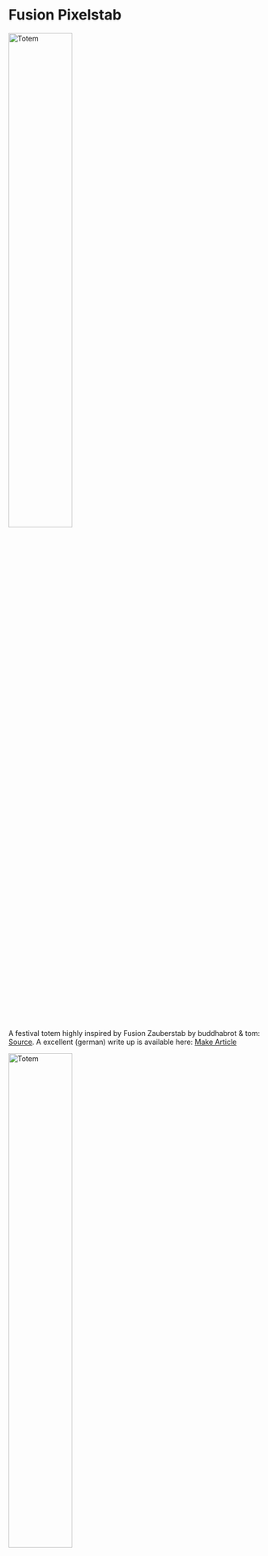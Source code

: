 # Fusion Pixelstab

<img src="media/photo/intro_night.webp" alt="Totem" width="50%"/>

A festival totem highly inspired by Fusion Zauberstab by buddhabrot & tom: [Source](https://git.binary-kitchen.de/buddhabrot/fusion-zauberstab). A excellent (german) write up is available here: [Make Article](https://git.binary-kitchen.de/buddhabrot/fusion-zauberstab/src/branch/master/make_artikel/gesamt.md)

<img src="media/photo/intro_day.webp" alt="Totem" width="50%"/>

## Repository

Containing

* 3D files for 3D printing
* A guide to configure and assembly
* No software as its just WLED config or (in case for the meshtastic addon, respective configuration)

## Features

* 2,40m tall -> easily visible
* 256 LEDs -> bright
* easy to carry
* huge choice of LED pattern
* no programming or soldering required
* using standard components, no custom PCBs

Here is a short video in action:

[first_night_test.webm](https://github.com/user-attachments/assets/08eeb2bc-af02-406a-8e4e-26b63fb9f7b4)


## Concept

I have also built the totem mentioned above ("Zauberstab"). Its a very high quality totem with a ton of features, extremely nice looking und unique.
 I wanted to build something more accessible, something which needs less soldering (no soldering at all), does not need a laser cutter and in general: its my own design.
 I am using standard parts from shops like AliExpress, standard open source software like WLED and of course, my 3D printer.
The design supports addon-ons, like a meshtastic node that sends the location of the totem to my peers.

## Bill of material

<img src="media/img/16x16_led_matrix.webp" alt="Totem" width="25%"/>

* A 16x16 RBG LED Matrix. I use a 12V version, but also a 5V should be fine. Data protocol is supported by WLED
* WLED compatible LED driver: ["WLED PD Energy Meter ESP32 Sounds Reactive Addressable LED Strip Controller"](https://www.athom.tech/blank-1/wled-pd-energy-meter-esp32-sounds-reactive-addressable-led-strip-controller])
    * Microphone built in and supported by WLED
    * Power input: 12V via USB-C power delivery
* Power: Powerbank with USB-C output, in particular one which supports 12V, in particular "Anker Powerbank 20.000mAh" Model A1689
    * fairly cheap
    * delivers 12V via USB-C
    * can be charged through a different port
    * mounted as "foot" of the rod to balance weight
* Power is routed trough the aluminum rod via 2m USB-C cable. Connected with a magnetic usb-c to usb-c coupler, as the connection is not accessible and inside the rod.
    * usb-c female to female adapter
    * VAFOTON / Model VAF-H006 magnetic coupler (with power delivery support)
    * generic usb-c cable (with power delivery), 2m. Longer or shorter cable will not fit into the rod
* Aluminum rod, 20mm (outside), 17mm (inside), 2m long from a local hardware store ("Bauhaus")
* Some standard 3mm screws and heatset inserts
    * 2 long 35mm screws
    * some shorter screws from a set of screws
* 3D printed body
    * 500g Filament
    * color of your choice but I recommend white for the diffusor for starters
* pig tail 4pin LED Matrix connector
    * if no at hand, you could desolder the output one from the matrix and use it at the input side
   

<img src="media/photo/under_water_Test.webp" alt="Totem" width="75%"/>

As the diffusor is somewhat water tight, it even works under water. Don't try this at a festival without a backup unit

## Software

[WLED](https://kno.wled.ge). Since 0.15+ its audio reactive. That means, it has built in 2D pattern, built in sound (claps) and music (bpm) aware animations. Needs to be flashed on the ESP via webflasher. After flashing
* configure the microphones GPIOs
  
<img src="media/img/mic_config.webp" alt="Totem" width="50%"/>

* configure the LED matrix
  
<img src="media/img/wled_config.webp" alt="Totem" width="50%"/>

* configure a startup pattern of your liking, so you do not need to manually select a pattern after each reboot
* optional: flash WLED with usermods for the built in current sensor. I did this, measured the current once (it was the same as with the external USB-multimeter) and left it deactivated as I do not need online power monitoring
  
<img src="media/img/INA_config_for_usermod_firmware.webp" alt="Totem" width="25%"/>

Time for a first test

[first_look_50percent.webm](https://github.com/user-attachments/assets/14035ada-8678-426e-b955-b69719d0cac9)


## Electricity

I choose 12V power delivery, because its available in many power banks. A 5V panel needs more amps than most power banks can deliver, but with 12V the current consumption is low enough, so the power banks does not shut down if a bright pattern is shown. Also cables can be thinner and no need to feed the matrix from both sides, although its easily done using the existing connectors

## Shape

I rolled the 256 pixel-panel to a tube. Take care to roll in a way the single stripes are not bent. Then I designed the whole assembly around the circumference

<img src="media/photo/rolling.webp" alt="Totem" width="75%"/>

## Design

Fusion 360 was used. Its free for makers and its easy enough to handle. I love the slicer integration. You can send a model directly to your prusa slicer, print, optimize and repeat

<img src="media/img/embossing_for_the_win.webp" alt="Totem" width="75%"/>

Play around with the pixel pattern. Squiggly pixels? Brick layer pixels? Just draw one pixel, multiply it by 16x16 on a sketch and emboss it to a cylinder.

## 3D printing

A lot of experiments have been done
* Differnet pixel shapes
* 
<img src="media/photo/different_pixel_geometry.webp" alt="Totem" width="75%"/>

* Slicing tricks: Enable 10+ perimeters, so the bridging algorithm is tricked into using circular bridges
* 
<img src="media/photo/overhangs.webp" alt="Totem" width="75%"/>
<img src="media/img/slicer_settings_add_perimenters.webp" alt="Totem" width="100%"/>
<img src="media/photo/good_bridges.webp" alt="Totem" width="75%"/>

* Different sleeved as diffusior from different materials
* 
<img src="media/photo/different_shell_options.webp" alt="Totem" width="100%"/>

    * PLA, white: color neutral
    * 
    * [first_static_fire.webm](https://github.com/user-attachments/assets/1b86edbb-ebab-416d-8447-a735b7279c38)
    
    * PLA, yellow: nice warm effect and good looking at daylight
    * PVB, smoke grey: "darker" look at day, cool pattern at night. No need to go the extra mile and make it transparent with iso propanol. Negative payoff as diffusion is desired to mask the pixels
    <img src="media/photo/no_need_to_smooth_pvb.webp" alt="Totem" width="100%"/>
* for the pixel pattern cylinder: use a dark color. Using white bleeds too much light to the next pixel

## Assembly

I suggest to begin with the top electronics. Connect the matrix to your ESP. Roll it up. Stick it into the cylinder

<img src="media/photo/assembly_tip.webp" alt="Totem" width="100%"/>

In the beginning its useful to have a split cylinder as you need to access the inners more often. Later on a full cylinder can be used, but needs to be cut if you ever want to get the panel out again.

<img src="media/img/split_body_for_easy_assembly.webp" alt="Totem" width="50%"/>

For the foot, its quite straight forward

<img src="media/photo/foot_assembly.webp" alt="Totem" width="100%"/>

Note: I am using a magnetic connector and the female-female usb-c connector from the bill of material to have an easily swappable foot. So you can quickly recharge the totem in 10 seconds. Currently one screw holds the foot, this can be improved with a different clamping mechanism.

## Shakedown run

<img src="media/photo/shake_down_test.webp" alt="Totem" width="100%"/>

Try the totem before going to a festival.
Experiences from Zauberstab:
* Microphone's gain needs to be adjusted to excessive volume. Have your smartphone with you at the first test at stage to change settings
* Hammer it a few times onto concrete to check nothing comes loose
  
[first_stomp.webm](https://github.com/user-attachments/assets/597eaff7-7861-46d7-b57b-04249846276d)

* Let the totem fall straight down on the concrete. It will break the sleeve. so print a couple of extras
* Test for rain tightness, I even dipped it into water

[water_test.webm](https://github.com/user-attachments/assets/b024f466-a88c-4878-802c-13ecfd0e517c)


* adjust pixel brightness, at night you do not need full brightness, it also drains your battery quickly

## next steps

* add a relay or switch to be able to shut down the totem if its not in use. currently you need to manually remove the battery for that

## Addons

### Meshtastic. 
I added a module to send the gps coordinates to other [meshtastic](https://meshtastic.org) devices.
Meshtastic is an open source peer to peer network, that enables text communication off  the grid over several km with minimal current draw. It can also transmit your gps position. Ideal to not get lost to your peers in a remote location.
This is totally optional. The module is self contained and sits on top. Can be removed without any screws. The display is visible from the outside so you can also read messages on the pole or see the notification light if its time to check the meshtastic app. In theory the aluminum rod could be replaced with something which could hold a very long antenna, to boost the signal further. The 3db antenna should already give you some km of range, which could be not enough for a large camp site

#### Bill of material

* [Mesh Node T114](https://heltec.org/project/mesh-node-t114/) with GPS, see also [Meshtastic](https://meshtastic.org/docs/hardware/devices/heltec-automation/mesh-node/)
* An old smartphone battery
* A +3db external antenna

The addon module can be removed at any time. Currently it does not draw power from the main power bank as at the head of the  pole I have only 12V available (to be exact, the ESP could deliver some few mA at 3.3V at its digital outputs...)

<img src="media/photo/addon_meshtastic_node.webp" alt="Totem" width="100%"/>

